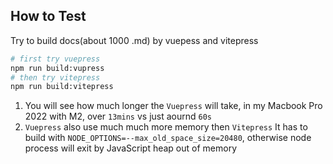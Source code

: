 ## How to Test

Try to build docs(about 1000 .md) by vuepess and vitepress

```bash
# first try vuepress
npm run build:vupress
# then try vitepress
npm run build:vitepress
```

1. You will see how much longer the `Vuepress` will take, in my Macbook Pro 2022 with M2, over `13mins` vs just aournd `60s`
2. `Vuepress` also use much much more memory then `Vitepress`
It has to build with `NODE_OPTIONS=--max_old_space_size=20480`, otherwise node process will exit by JavaScript heap out of memory 
